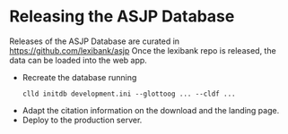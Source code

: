 # Releasing the ASJP Database

Releases of the ASJP Database are curated in https://github.com/lexibank/asjp
Once the lexibank repo is released, the data can be loaded into the web app.

- Recreate the database running
  ```
  clld initdb development.ini --glottoog ... --cldf ...
  ```
- Adapt the citation information on the download and the landing page.
- Deploy to the production server.
